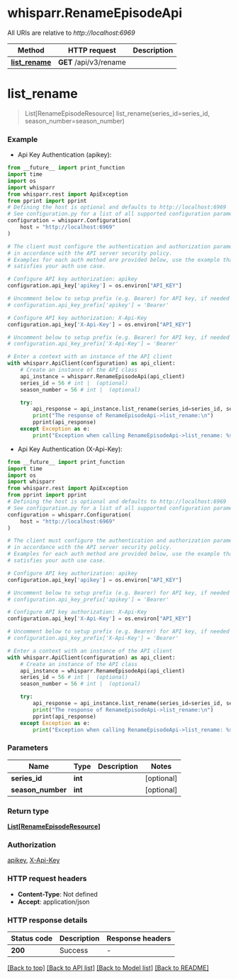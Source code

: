 # whisparr.RenameEpisodeApi

All URIs are relative to *http://localhost:6969*

Method | HTTP request | Description
------------- | ------------- | -------------
[**list_rename**](RenameEpisodeApi.md#list_rename) | **GET** /api/v3/rename | 


# **list_rename**
> List[RenameEpisodeResource] list_rename(series_id=series_id, season_number=season_number)



### Example

* Api Key Authentication (apikey):
```python
from __future__ import print_function
import time
import os
import whisparr
from whisparr.rest import ApiException
from pprint import pprint
# Defining the host is optional and defaults to http://localhost:6969
# See configuration.py for a list of all supported configuration parameters.
configuration = whisparr.Configuration(
    host = "http://localhost:6969"
)

# The client must configure the authentication and authorization parameters
# in accordance with the API server security policy.
# Examples for each auth method are provided below, use the example that
# satisfies your auth use case.

# Configure API key authorization: apikey
configuration.api_key['apikey'] = os.environ["API_KEY"]

# Uncomment below to setup prefix (e.g. Bearer) for API key, if needed
# configuration.api_key_prefix['apikey'] = 'Bearer'

# Configure API key authorization: X-Api-Key
configuration.api_key['X-Api-Key'] = os.environ["API_KEY"]

# Uncomment below to setup prefix (e.g. Bearer) for API key, if needed
# configuration.api_key_prefix['X-Api-Key'] = 'Bearer'

# Enter a context with an instance of the API client
with whisparr.ApiClient(configuration) as api_client:
    # Create an instance of the API class
    api_instance = whisparr.RenameEpisodeApi(api_client)
    series_id = 56 # int |  (optional)
    season_number = 56 # int |  (optional)

    try:
        api_response = api_instance.list_rename(series_id=series_id, season_number=season_number)
        print("The response of RenameEpisodeApi->list_rename:\n")
        pprint(api_response)
    except Exception as e:
        print("Exception when calling RenameEpisodeApi->list_rename: %s\n" % e)
```

* Api Key Authentication (X-Api-Key):
```python
from __future__ import print_function
import time
import os
import whisparr
from whisparr.rest import ApiException
from pprint import pprint
# Defining the host is optional and defaults to http://localhost:6969
# See configuration.py for a list of all supported configuration parameters.
configuration = whisparr.Configuration(
    host = "http://localhost:6969"
)

# The client must configure the authentication and authorization parameters
# in accordance with the API server security policy.
# Examples for each auth method are provided below, use the example that
# satisfies your auth use case.

# Configure API key authorization: apikey
configuration.api_key['apikey'] = os.environ["API_KEY"]

# Uncomment below to setup prefix (e.g. Bearer) for API key, if needed
# configuration.api_key_prefix['apikey'] = 'Bearer'

# Configure API key authorization: X-Api-Key
configuration.api_key['X-Api-Key'] = os.environ["API_KEY"]

# Uncomment below to setup prefix (e.g. Bearer) for API key, if needed
# configuration.api_key_prefix['X-Api-Key'] = 'Bearer'

# Enter a context with an instance of the API client
with whisparr.ApiClient(configuration) as api_client:
    # Create an instance of the API class
    api_instance = whisparr.RenameEpisodeApi(api_client)
    series_id = 56 # int |  (optional)
    season_number = 56 # int |  (optional)

    try:
        api_response = api_instance.list_rename(series_id=series_id, season_number=season_number)
        print("The response of RenameEpisodeApi->list_rename:\n")
        pprint(api_response)
    except Exception as e:
        print("Exception when calling RenameEpisodeApi->list_rename: %s\n" % e)
```

### Parameters

Name | Type | Description  | Notes
------------- | ------------- | ------------- | -------------
 **series_id** | **int**|  | [optional] 
 **season_number** | **int**|  | [optional] 

### Return type

[**List[RenameEpisodeResource]**](RenameEpisodeResource.md)

### Authorization

[apikey](../README.md#apikey), [X-Api-Key](../README.md#X-Api-Key)

### HTTP request headers

 - **Content-Type**: Not defined
 - **Accept**: application/json

### HTTP response details
| Status code | Description | Response headers |
|-------------|-------------|------------------|
**200** | Success |  -  |

[[Back to top]](#) [[Back to API list]](../README.md#documentation-for-api-endpoints) [[Back to Model list]](../README.md#documentation-for-models) [[Back to README]](../README.md)

